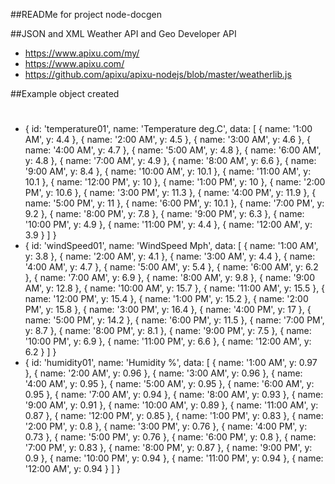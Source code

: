 ##READMe for project node-docgen

##JSON and XML Weather API and Geo Developer API

- https://www.apixu.com/my/
- https://www.apixu.com/
- https://github.com/apixu/apixu-nodejs/blob/master/weatherlib.js




##Example object created 
#
- { id: 'temperature01',
  name: 'Temperature deg.C',
  data: 
   [ { name: '1:00 AM', y: 4.4 },
     { name: '2:00 AM', y: 4.5 },
     { name: '3:00 AM', y: 4.6 },
     { name: '4:00 AM', y: 4.7 },
     { name: '5:00 AM', y: 4.8 },
     { name: '6:00 AM', y: 4.8 },
     { name: '7:00 AM', y: 4.9 },
     { name: '8:00 AM', y: 6.6 },
     { name: '9:00 AM', y: 8.4 },
     { name: '10:00 AM', y: 10.1 },
     { name: '11:00 AM', y: 10.1 },
     { name: '12:00 PM', y: 10 },
     { name: '1:00 PM', y: 10 },
     { name: '2:00 PM', y: 10.6 },
     { name: '3:00 PM', y: 11.3 },
     { name: '4:00 PM', y: 11.9 },
     { name: '5:00 PM', y: 11 },
     { name: '6:00 PM', y: 10.1 },
     { name: '7:00 PM', y: 9.2 },
     { name: '8:00 PM', y: 7.8 },
     { name: '9:00 PM', y: 6.3 },
     { name: '10:00 PM', y: 4.9 },
     { name: '11:00 PM', y: 4.4 },
     { name: '12:00 AM', y: 3.9 } ] }
- { id: 'windSpeed01',
  name: 'WindSpeed Mph',
  data: 
   [ { name: '1:00 AM', y: 3.8 },
     { name: '2:00 AM', y: 4.1 },
     { name: '3:00 AM', y: 4.4 },
     { name: '4:00 AM', y: 4.7 },
     { name: '5:00 AM', y: 5.4 },
     { name: '6:00 AM', y: 6.2 },
     { name: '7:00 AM', y: 6.9 },
     { name: '8:00 AM', y: 9.8 },
     { name: '9:00 AM', y: 12.8 },
     { name: '10:00 AM', y: 15.7 },
     { name: '11:00 AM', y: 15.5 },
     { name: '12:00 PM', y: 15.4 },
     { name: '1:00 PM', y: 15.2 },
     { name: '2:00 PM', y: 15.8 },
     { name: '3:00 PM', y: 16.4 },
     { name: '4:00 PM', y: 17 },
     { name: '5:00 PM', y: 14.2 },
     { name: '6:00 PM', y: 11.5 },
     { name: '7:00 PM', y: 8.7 },
     { name: '8:00 PM', y: 8.1 },
     { name: '9:00 PM', y: 7.5 },
     { name: '10:00 PM', y: 6.9 },
     { name: '11:00 PM', y: 6.6 },
     { name: '12:00 AM', y: 6.2 } ] }
- { id: 'humidity01',
  name: 'Humidity %',
  data: 
   [ { name: '1:00 AM', y: 0.97 },
     { name: '2:00 AM', y: 0.96 },
     { name: '3:00 AM', y: 0.96 },
     { name: '4:00 AM', y: 0.95 },
     { name: '5:00 AM', y: 0.95 },
     { name: '6:00 AM', y: 0.95 },
     { name: '7:00 AM', y: 0.94 },
     { name: '8:00 AM', y: 0.93 },
     { name: '9:00 AM', y: 0.91 },
     { name: '10:00 AM', y: 0.89 },
     { name: '11:00 AM', y: 0.87 },
     { name: '12:00 PM', y: 0.85 },
     { name: '1:00 PM', y: 0.83 },
     { name: '2:00 PM', y: 0.8 },
     { name: '3:00 PM', y: 0.76 },
     { name: '4:00 PM', y: 0.73 },
     { name: '5:00 PM', y: 0.76 },
     { name: '6:00 PM', y: 0.8 },
     { name: '7:00 PM', y: 0.83 },
     { name: '8:00 PM', y: 0.87 },
     { name: '9:00 PM', y: 0.9 },
     { name: '10:00 PM', y: 0.94 },
     { name: '11:00 PM', y: 0.94 },
     { name: '12:00 AM', y: 0.94 } ] }